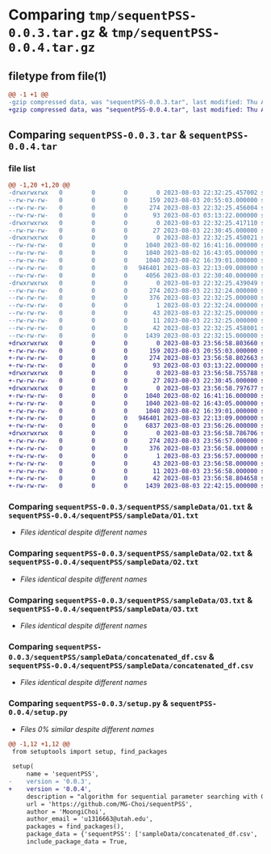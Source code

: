 # Comparing `tmp/sequentPSS-0.0.3.tar.gz` & `tmp/sequentPSS-0.0.4.tar.gz`

## filetype from file(1)

```diff
@@ -1 +1 @@
-gzip compressed data, was "sequentPSS-0.0.3.tar", last modified: Thu Aug  3 22:32:25 2023, max compression
+gzip compressed data, was "sequentPSS-0.0.4.tar", last modified: Thu Aug  3 23:56:58 2023, max compression
```

## Comparing `sequentPSS-0.0.3.tar` & `sequentPSS-0.0.4.tar`

### file list

```diff
@@ -1,20 +1,20 @@
-drwxrwxrwx   0        0        0        0 2023-08-03 22:32:25.457002 sequentPSS-0.0.3/
--rw-rw-rw-   0        0        0      159 2023-08-03 20:55:03.000000 sequentPSS-0.0.3/MANIFEST.in
--rw-rw-rw-   0        0        0      274 2023-08-03 22:32:25.456004 sequentPSS-0.0.3/PKG-INFO
--rw-rw-rw-   0        0        0       93 2023-08-03 03:13:22.000000 sequentPSS-0.0.3/README.md
-drwxrwxrwx   0        0        0        0 2023-08-03 22:32:25.417110 sequentPSS-0.0.3/sequentPSS/
--rw-rw-rw-   0        0        0       27 2023-08-03 22:30:45.000000 sequentPSS-0.0.3/sequentPSS/__init__.py
-drwxrwxrwx   0        0        0        0 2023-08-03 22:32:25.450021 sequentPSS-0.0.3/sequentPSS/sampleData/
--rw-rw-rw-   0        0        0     1040 2023-08-02 16:41:16.000000 sequentPSS-0.0.3/sequentPSS/sampleData/O1.txt
--rw-rw-rw-   0        0        0     1040 2023-08-02 16:43:05.000000 sequentPSS-0.0.3/sequentPSS/sampleData/O2.txt
--rw-rw-rw-   0        0        0     1040 2023-08-02 16:39:01.000000 sequentPSS-0.0.3/sequentPSS/sampleData/O3.txt
--rw-rw-rw-   0        0        0   946401 2023-08-03 22:13:09.000000 sequentPSS-0.0.3/sequentPSS/sampleData/concatenated_df.csv
--rw-rw-rw-   0        0        0     4056 2023-08-03 22:30:40.000000 sequentPSS-0.0.3/sequentPSS/sequentPSS.py
-drwxrwxrwx   0        0        0        0 2023-08-03 22:32:25.439049 sequentPSS-0.0.3/sequentPSS.egg-info/
--rw-rw-rw-   0        0        0      274 2023-08-03 22:32:24.000000 sequentPSS-0.0.3/sequentPSS.egg-info/PKG-INFO
--rw-rw-rw-   0        0        0      376 2023-08-03 22:32:25.000000 sequentPSS-0.0.3/sequentPSS.egg-info/SOURCES.txt
--rw-rw-rw-   0        0        0        1 2023-08-03 22:32:24.000000 sequentPSS-0.0.3/sequentPSS.egg-info/dependency_links.txt
--rw-rw-rw-   0        0        0       43 2023-08-03 22:32:25.000000 sequentPSS-0.0.3/sequentPSS.egg-info/requires.txt
--rw-rw-rw-   0        0        0       11 2023-08-03 22:32:25.000000 sequentPSS-0.0.3/sequentPSS.egg-info/top_level.txt
--rw-rw-rw-   0        0        0       42 2023-08-03 22:32:25.458001 sequentPSS-0.0.3/setup.cfg
--rw-rw-rw-   0        0        0     1439 2023-08-03 22:32:15.000000 sequentPSS-0.0.3/setup.py
+drwxrwxrwx   0        0        0        0 2023-08-03 23:56:58.803660 sequentPSS-0.0.4/
+-rw-rw-rw-   0        0        0      159 2023-08-03 20:55:03.000000 sequentPSS-0.0.4/MANIFEST.in
+-rw-rw-rw-   0        0        0      274 2023-08-03 23:56:58.802663 sequentPSS-0.0.4/PKG-INFO
+-rw-rw-rw-   0        0        0       93 2023-08-03 03:13:22.000000 sequentPSS-0.0.4/README.md
+drwxrwxrwx   0        0        0        0 2023-08-03 23:56:58.755788 sequentPSS-0.0.4/sequentPSS/
+-rw-rw-rw-   0        0        0       27 2023-08-03 22:30:45.000000 sequentPSS-0.0.4/sequentPSS/__init__.py
+drwxrwxrwx   0        0        0        0 2023-08-03 23:56:58.797677 sequentPSS-0.0.4/sequentPSS/sampleData/
+-rw-rw-rw-   0        0        0     1040 2023-08-02 16:41:16.000000 sequentPSS-0.0.4/sequentPSS/sampleData/O1.txt
+-rw-rw-rw-   0        0        0     1040 2023-08-02 16:43:05.000000 sequentPSS-0.0.4/sequentPSS/sampleData/O2.txt
+-rw-rw-rw-   0        0        0     1040 2023-08-02 16:39:01.000000 sequentPSS-0.0.4/sequentPSS/sampleData/O3.txt
+-rw-rw-rw-   0        0        0   946401 2023-08-03 22:13:09.000000 sequentPSS-0.0.4/sequentPSS/sampleData/concatenated_df.csv
+-rw-rw-rw-   0        0        0     6837 2023-08-03 23:56:26.000000 sequentPSS-0.0.4/sequentPSS/sequentPSS.py
+drwxrwxrwx   0        0        0        0 2023-08-03 23:56:58.786706 sequentPSS-0.0.4/sequentPSS.egg-info/
+-rw-rw-rw-   0        0        0      274 2023-08-03 23:56:57.000000 sequentPSS-0.0.4/sequentPSS.egg-info/PKG-INFO
+-rw-rw-rw-   0        0        0      376 2023-08-03 23:56:58.000000 sequentPSS-0.0.4/sequentPSS.egg-info/SOURCES.txt
+-rw-rw-rw-   0        0        0        1 2023-08-03 23:56:57.000000 sequentPSS-0.0.4/sequentPSS.egg-info/dependency_links.txt
+-rw-rw-rw-   0        0        0       43 2023-08-03 23:56:58.000000 sequentPSS-0.0.4/sequentPSS.egg-info/requires.txt
+-rw-rw-rw-   0        0        0       11 2023-08-03 23:56:58.000000 sequentPSS-0.0.4/sequentPSS.egg-info/top_level.txt
+-rw-rw-rw-   0        0        0       42 2023-08-03 23:56:58.804658 sequentPSS-0.0.4/setup.cfg
+-rw-rw-rw-   0        0        0     1439 2023-08-03 22:42:15.000000 sequentPSS-0.0.4/setup.py
```

### Comparing `sequentPSS-0.0.3/sequentPSS/sampleData/O1.txt` & `sequentPSS-0.0.4/sequentPSS/sampleData/O1.txt`

 * *Files identical despite different names*

### Comparing `sequentPSS-0.0.3/sequentPSS/sampleData/O2.txt` & `sequentPSS-0.0.4/sequentPSS/sampleData/O2.txt`

 * *Files identical despite different names*

### Comparing `sequentPSS-0.0.3/sequentPSS/sampleData/O3.txt` & `sequentPSS-0.0.4/sequentPSS/sampleData/O3.txt`

 * *Files identical despite different names*

### Comparing `sequentPSS-0.0.3/sequentPSS/sampleData/concatenated_df.csv` & `sequentPSS-0.0.4/sequentPSS/sampleData/concatenated_df.csv`

 * *Files identical despite different names*

### Comparing `sequentPSS-0.0.3/setup.py` & `sequentPSS-0.0.4/setup.py`

 * *Files 0% similar despite different names*

```diff
@@ -1,12 +1,12 @@
 from setuptools import setup, find_packages
 
 setup(
     name = 'sequentPSS',
-    version = '0.0.3',
+    version = '0.0.4',
     description = "algorithm for sequential parameter searching with GSA",
     url = 'https://github.com/MG-Choi/sequentPSS',
     author = 'MoongiChoi',
     author_email = 'u1316663@utah.edu',
     packages = find_packages(),
     package_data = {'sequentPSS': ['sampleData/concatenated_df.csv', 'sampleData/O1.txt', 'sampleData/O2.txt', 'sampleData/O3.txt']},
     include_package_data = True,
```


